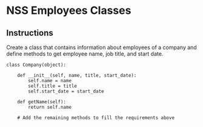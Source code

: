 # NSS Employees Classes

## Instructions

Create a class that contains information about employees of a company and define methods to get employee name, job title, and start date.

```
class Company(object):

    def __init__(self, name, title, start_date):
        self.name = name
        self.title = title
        self.start_date = start_date

    def getName(self):
        return self.name

    # Add the remaining methods to fill the requirements above
```